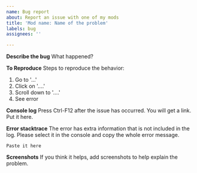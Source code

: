 ```yaml
---
name: Bug report
about: Report an issue with one of my mods
title: 'Mod name: Name of the problem'
labels: bug
assignees: ''

---
```


**Describe the bug**
What happened?

**To Reproduce**
Steps to reproduce the behavior:
1. Go to '...'
2. Click on '....'
3. Scroll down to '....'
4. See error

**Console log**
Press Ctrl-F12 after the issue has occurred. You will get a link. Put it here.

**Error stacktrace**
The error has extra information that is not included in the log. Please select it in the console and copy the whole error message.
```
Paste it here
```

**Screenshots**
If you think it helps, add screenshots to help explain the problem.
